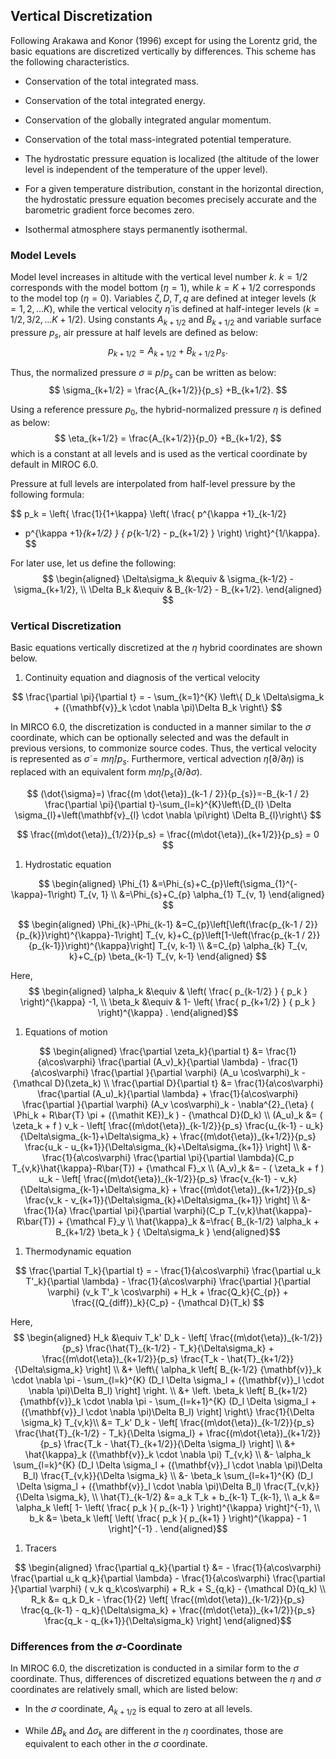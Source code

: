 Vertical Discretization
-----------------------

Following Arakawa and Konor (1996) except for using the Lorentz grid,
the basic equations are discretized vertically by differences. This
scheme has the following characteristics.

- Conservation of the total integrated mass.

- Conservation of the total integrated energy.

- Conservation of the globally integrated angular momentum.

- Conservation of the total mass-integrated potential temperature.

- The hydrostatic pressure equation is localized (the altitude of the
  lower level is independent of the temperature of the upper level).

- For a given temperature distribution, constant in the horizontal
  direction, the hydrostatic pressure equation becomes precisely
  accurate and the barometric gradient force becomes zero.

-   Isothermal atmosphere stays permanently isothermal.

### Model Levels

Model level increases in altitude with the vertical level number $k$.
$k=1/2$ corresponds with the model bottom ($\eta=1$), while $k=K+1/2$
corresponds to the model top ($\eta=0$). Variables $\zeta,D,T,q$ are
defined at integer levels ($k=1,2,\ldots K$), while the vertical
velocity $\dot{\eta}$ is defined at half-integer levels
($k=1/2,3/2,\ldots K+1/2$). Using constants $A_{k+1/2}$ and $B_{k+1/2}$
and variable surface pressure $p_s$, air pressure at half levels are
defined as below:
$$
p_{k+1/2} = A_{k+1/2} +B_{k+1/2}\,p_s.  $$

Thus, the normalized pressure $\sigma\equiv p/p_s$ can be written as
below:
$$
\sigma_{k+1/2} = \frac{A_{k+1/2}}{p_s} +B_{k+1/2}.  $$

Using a reference pressure $p_0$, the hybrid-normalized pressure $\eta$
is defined as below:
$$
\eta_{k+1/2} = \frac{A_{k+1/2}}{p_0} +B_{k+1/2},  $$ which is
a constant at all levels and is used as the vertical coordinate by
default in MIROC 6.0.

Pressure at full levels are interpolated from half-level pressure by the
following formula:

$$
p_k = \left\{ \frac{1}{1+\kappa}
\left( \frac{  p^{\kappa +1}_{k-1/2}
- p^{\kappa +1}_{k+1/2}      }
{ p_{k-1/2} - p_{k+1/2} }
\right)
\right\}^{1/\kappa}.
$$

For later use, let us define the following:
$$
\begin{aligned}
  \Delta\sigma_k &\equiv & \sigma_{k-1/2} - \sigma_{k+1/2}, \\
  \Delta B_k &\equiv & B_{k-1/2} - B_{k+1/2}. \end{aligned} $$

### Vertical Discretization

Basic equations vertically discretized at the $\eta$ hybrid coordinates
are shown below.

1.  Continuity equation and diagnosis of the vertical velocity

$$
  \frac{\partial \pi}{\partial t}
 = - \sum_{k=1}^{K} \left\{ D_k \Delta\sigma_k + ({\mathbf{v}}_k \cdot \nabla \pi)\Delta B_k \right\}  $$

In MIRCO 6.0, the discretization is conducted in a manner similar to the
$\sigma$ coordinate, which can be optionally selected and was the
default in previous versions, to commonize source codes. Thus, the
vertical velocity is represented as $\dot{\sigma}=m\dot{\eta}/p_s$.
Furthermore, vertical advection $\dot{\eta}(\partial/\partial\eta)$ is
replaced with an equivalent form
$m\dot{\eta}/p_s(\partial/\partial\sigma)$.

$$
(\dot{\sigma}=) \frac{(m \dot{\eta})_{k-1 / 2}}{p_{s}}=-B_{k-1 / 2} \frac{\partial \pi}{\partial t}-\sum_{l=k}^{K}\left\{D_{l} \Delta \sigma_{l}+\left(\mathbf{v}_{l} \cdot \nabla \pi\right) \Delta B_{l}\right\}
$$

$$
  \frac{(m\dot{\eta})_{1/2}}{p_s} = \frac{(m\dot{\eta})_{k+1/2}}{p_s} = 0  $$

1.  Hydrostatic equation

$$
\begin{aligned}
\Phi_{1} &=\Phi_{s}+C_{p}\left(\sigma_{1}^{-\kappa}-1\right) T_{v, 1} \\
&=\Phi_{s}+C_{p} \alpha_{1} T_{v, 1}
\end{aligned}
$$

$$
\begin{aligned}
\Phi_{k}-\Phi_{k-1} &=C_{p}\left[\left(\frac{p_{k-1 / 2}}{p_{k}}\right)^{\kappa}-1\right] T_{v, k}+C_{p}\left[1-\left(\frac{p_{k-1 / 2}}{p_{k-1}}\right)^{\kappa}\right] T_{v, k-1} \\
&=C_{p} \alpha_{k} T_{v, k}+C_{p} \beta_{k-1} T_{v, k-1}
\end{aligned}
$$


Here,
$$
\begin{aligned}
 \alpha_k &\equiv & \left( \frac{ p_{k-1/2} }
                               { p_k } \right)^{\kappa} -1, \\
 \beta_k &\equiv &  1- \left( \frac{ p_{k+1/2} }
                               { p_k } \right)^{\kappa} . \end{aligned}$$

1.  Equations of motion

$$
\begin{aligned}
  \frac{\partial \zeta_k}{\partial t}
        &=  \frac{1}{a\cos\varphi}
            \frac{\partial (A_v)_k}{\partial \lambda}
          - \frac{1}{a\cos\varphi}
            \frac{\partial }{\partial \varphi} (A_u \cos\varphi)_k
          - {\mathcal D}(\zeta_k) \\
  \frac{\partial D}{\partial t}
        &=  \frac{1}{a\cos\varphi}
            \frac{\partial (A_u)_k}{\partial \lambda}
          + \frac{1}{a\cos\varphi}
            \frac{\partial }{\partial \varphi} (A_v \cos\varphi)_k
          - \nabla^{2}_{\eta}
           ( \Phi_k + R\bar{T} \pi
             + ({\mathit KE})_k )
          - {\mathcal D}(D_k) \\
  (A_u)_k
    &= ( \zeta_k + f ) v_k
             - \left[ \frac{(m\dot{\eta})_{k-1/2}}{p_s} \frac{u_{k-1} - u_k}{\Delta\sigma_{k-1}+\Delta\sigma_k}
               + \frac{(m\dot{\eta})_{k+1/2}}{p_s} \frac{u_k   - u_{k+1}}{\Delta\sigma_{k}+\Delta\sigma_{k+1}} \right] \\
           &- \frac{1}{a\cos\varphi} \frac{\partial \pi}{\partial \lambda}(C_p T_{v,k}\hat{\kappa}-R\bar{T})
             + {\mathcal F}_x \\
  (A_v)_k
    &=  - ( \zeta_k + f ) u_k
             - \left[ \frac{(m\dot{\eta})_{k-1/2}}{p_s} \frac{v_{k-1} - v_k}{\Delta\sigma_{k-1}+\Delta\sigma_k}
               + \frac{(m\dot{\eta})_{k+1/2}}{p_s} \frac{v_k   - v_{k+1}}{\Delta\sigma_{k}+\Delta\sigma_{k+1}} \right] \\
           &- \frac{1}{a} \frac{\partial \pi}{\partial \varphi}(C_p T_{v,k}\hat{\kappa}-R\bar{T})
             + {\mathcal F}_y \\
   \hat{\kappa}_k
    &=\frac{ B_{k-1/2} \alpha_k + B_{k+1/2} \beta_k }
            { \Delta\sigma_k                                  } \end{aligned}$$

1.  Thermodynamic equation

$$
  \frac{\partial T_k}{\partial t}
     =  - \frac{1}{a\cos\varphi}
               \frac{\partial u_k T'_k}{\partial \lambda}
          - \frac{1}{a\cos\varphi}
               \frac{\partial }{\partial \varphi} (v_k T'_k \cos\varphi)
          + H_k
        + \frac{Q_k}{C_{p}}
          + \frac{(Q_{diff})_k}{C_p}
          - {\mathcal D}(T_k)  $$

Here,
$$
\begin{aligned}
   H_k
     &\equiv   T_k' D_k
              - \left[   \frac{(m\dot{\eta})_{k-1/2}}{p_s} \frac{\hat{T}_{k-1/2} - T_k}{\Delta\sigma_k}
               + \frac{(m\dot{\eta})_{k+1/2}}{p_s} \frac{T_k - \hat{T}_{k+1/2}}{\Delta\sigma_k} \right] \\
        &+ \left\{ \alpha_k
                    \left[ B_{k-1/2} {\mathbf{v}}_k \cdot \nabla \pi
                          - \sum_{l=k}^{K}
                           (D_l \Delta \sigma_l + ({\mathbf{v}}_l \cdot \nabla \pi)\Delta B_l)
                    \right]
             \right. \\
          &+ \left. \beta_k
                     \left[ B_{k+1/2} {\mathbf{v}}_k \cdot \nabla \pi
                          - \sum_{l=k+1}^{K}
                           (D_l \Delta \sigma_l + ({\mathbf{v}}_l \cdot \nabla \pi)\Delta B_l)
                    \right]
              \right\}
              \frac{1}{\Delta \sigma_k} T_{v,k}\\
     &=  T_k' D_k
          - \left[ \frac{(m\dot{\eta})_{k-1/2}}{p_s} \frac{\hat{T}_{k-1/2} - T_k}{\Delta \sigma_l}
               + \frac{(m\dot{\eta})_{k+1/2}}{p_s} \frac{T_k - \hat{T}_{k+1/2}}{\Delta \sigma_l} \right] \\
        &+ \hat{\kappa}_k ({\mathbf{v}}_k \cdot \nabla \pi) T_{v,k} \\
        &- \alpha_k \sum_{l=k}^{K}
                           (D_l \Delta \sigma_l + ({\mathbf{v}}_l \cdot \nabla \pi)\Delta B_l)
                            \frac{T_{v,k}}{\Delta \sigma_k} \\
        &- \beta_k \sum_{l=k+1}^{K}
                           (D_l \Delta \sigma_l + ({\mathbf{v}}_l \cdot \nabla \pi)\Delta B_l)
                            \frac{T_{v,k}}{\Delta \sigma_k}, \\
  \hat{T}_{k-1/2}
   &= a_k T_k + b_{k-1} T_{k-1}, \\
  a_k  &=  \alpha_k
              \left[ 1- \left( \frac{ p_k }{ p_{k-1} }
                        \right)^{\kappa} \right]^{-1},  \\
  b_k  &=  \beta_k
              \left[ \left( \frac{ p_k }{ p_{k+1} }
                     \right)^{\kappa} - 1 \right]^{-1} .  \end{aligned}$$

1.  Tracers

$$
\begin{aligned}
  \frac{\partial q_k}{\partial t}
      &=  - \frac{1}{a\cos\varphi}
               \frac{\partial u_k q_k}{\partial \lambda}
          - \frac{1}{a\cos\varphi}
               \frac{\partial }{\partial \varphi} ( v_k q_k\cos\varphi)
          + R_k
          + S_{q,k}
          - {\mathcal D}(q_k) \\
R_k  &=  q_k D_k
       - \frac{1}{2}
             \left[   \frac{(m\dot{\eta})_{k-1/2}}{p_s} \frac{q_{k-1} - q_k}{\Delta\sigma_k}
               + \frac{(m\dot{\eta})_{k+1/2}}{p_s} \frac{q_k   - q_{k+1}}{\Delta\sigma_k} \right]  \end{aligned}$$

### Differences from the $\sigma$-Coordinate

In MIROC 6.0, the discretization is conducted in a similar form to the
$\sigma$ coordinate. Thus, differences of discretized equations between
the $\eta$ and $\sigma$ coordinates are relatively small, which are
listed below:

-   In the $\sigma$ coordinate, $A_{k+1/2}$ is equal to zero at all
    levels.

-   While $\Delta B_k$ and $\Delta \sigma_k$ are different in the $\eta$
    coordinates, those are equivalent to each other in the $\sigma$
    coordinate.

